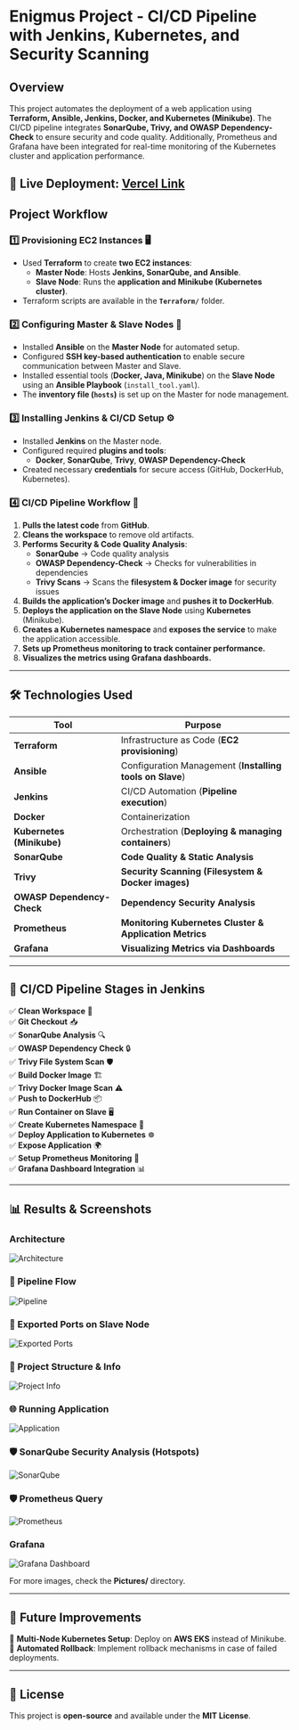 # **Enigmus Project - CI/CD Pipeline with Jenkins, Kubernetes, and Security Scanning**  

## **Overview**
This project automates the deployment of a web application using **Terraform, Ansible, Jenkins, Docker, and Kubernetes (Minikube)**. The CI/CD pipeline integrates **SonarQube, Trivy, and OWASP Dependency-Check** to ensure security and code quality. Additionally, Prometheus and Grafana have been integrated for real-time monitoring of the Kubernetes cluster and application performance.

🔗 **Live Deployment:** [Vercel Link](https://enigmus.vercel.app/)  
---

## **Project Workflow**  

### **1️⃣ Provisioning EC2 Instances** 🖥️  
- Used **Terraform** to create **two EC2 instances**:  
  - **Master Node**: Hosts **Jenkins, SonarQube, and Ansible**.  
  - **Slave Node**: Runs the **application and Minikube (Kubernetes cluster)**.  
- Terraform scripts are available in the **`Terraform/`** folder.  

### **2️⃣ Configuring Master & Slave Nodes** 🔗  
- Installed **Ansible** on the **Master Node** for automated setup.  
- Configured **SSH key-based authentication** to enable secure communication between Master and Slave.  
- Installed essential tools (**Docker, Java, Minikube**) on the **Slave Node** using an **Ansible Playbook** (`install_tool.yaml`).  
- The **inventory file (`hosts`)** is set up on the Master for node management.  

### **3️⃣ Installing Jenkins & CI/CD Setup** ⚙️  
- Installed **Jenkins** on the Master node.  
- Configured required **plugins and tools**:  
  - **Docker**, **SonarQube**, **Trivy**, **OWASP Dependency-Check**  
- Created necessary **credentials** for secure access (GitHub, DockerHub, Kubernetes).  

### **4️⃣ CI/CD Pipeline Workflow** 📜  
1. **Pulls the latest code** from **GitHub**.  
2. **Cleans the workspace** to remove old artifacts.  
3. **Performs Security & Code Quality Analysis**:  
   - **SonarQube** → Code quality analysis  
   - **OWASP Dependency-Check** → Checks for vulnerabilities in dependencies  
   - **Trivy Scans** → Scans the **filesystem & Docker image** for security issues  
4. **Builds the application’s Docker image** and **pushes it to DockerHub**.  
5. **Deploys the application on the Slave Node** using **Kubernetes** (Minikube).  
6. **Creates a Kubernetes namespace** and **exposes the service** to make the application accessible.  
7. **Sets up Prometheus monitoring to track container performance.**  
8. **Visualizes the metrics using Grafana dashboards.**  

---

## **🛠️ Technologies Used**  

| **Tool** | **Purpose** |
|----------|------------|
| **Terraform** | Infrastructure as Code (**EC2 provisioning**) |
| **Ansible** | Configuration Management (**Installing tools on Slave**) |
| **Jenkins** | CI/CD Automation (**Pipeline execution**) |
| **Docker** | Containerization |
| **Kubernetes (Minikube)** | Orchestration (**Deploying & managing containers**) |
| **SonarQube** | **Code Quality & Static Analysis** |
| **Trivy** | **Security Scanning (Filesystem & Docker images)** |
| **OWASP Dependency-Check** | **Dependency Security Analysis** |
| **Prometheus** | **Monitoring Kubernetes Cluster & Application Metrics** |
| **Grafana** | **Visualizing Metrics via Dashboards** |

---

## **🔧 CI/CD Pipeline Stages in Jenkins**  

✅ **Clean Workspace** 🧹  
✅ **Git Checkout** 📥  
✅ **SonarQube Analysis** 🔍  
✅ **OWASP Dependency Check** 🔒  
✅ **Trivy File System Scan** 🛡️  
✅ **Build Docker Image** 🏗️  
✅ **Trivy Docker Image Scan** ⚠️  
✅ **Push to DockerHub** 📦  
✅ **Run Container on Slave** 🖥️  
✅ **Create Kubernetes Namespace** 📂  
✅ **Deploy Application to Kubernetes** ☸️  
✅ **Expose Application** 🌍  
✅ **Setup Prometheus Monitoring** 📡  
✅ **Grafana Dashboard Integration** 📊  

---

## **📊 Results & Screenshots**  

### **Architecture**  
![Architecture](Pictures/diagram-export-2-13-2025-11_31_55-PM.png)  

### **🔄 Pipeline Flow**  
![Pipeline](Pictures/pipeline.png)  

### **🔌 Exported Ports on Slave Node**  
![Exported Ports](Pictures/Export%20ports%20Slave.png)  

### **📂 Project Structure & Info**  
![Project Info](Pictures/ProjectInfo.png)  

### **🌐 Running Application**  
![Application](Pictures/Expose%20Application.png)  

### **🛡️ SonarQube Security Analysis (Hotspots)**  
![SonarQube](Pictures/SecurityHostspot.png)  

### **🛡️ Prometheus Query**  
![Prometheus](Pictures/RunningQuery.png)  

### **Grafana**  
![Grafana Dashboard](Pictures/Grafana_dash.png)  

For more images, check the **Pictures/** directory.  

---

## **📢 Future Improvements**  
🔹 **Multi-Node Kubernetes Setup**: Deploy on **AWS EKS** instead of Minikube.  
🔹 **Automated Rollback**: Implement rollback mechanisms in case of failed deployments.  

---

## **📜 License**  
This project is **open-source** and available under the **MIT License**.  
